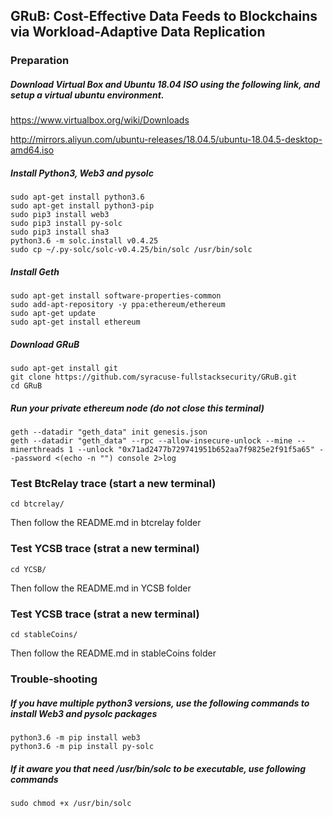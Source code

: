 ## GRuB: Cost-Effective Data Feeds to Blockchains via Workload-Adaptive Data Replication

### Preparation
##### Download Virtual Box and Ubuntu 18.04 ISO using the following link, and setup a virtual ubuntu environment.
https://www.virtualbox.org/wiki/Downloads

http://mirrors.aliyun.com/ubuntu-releases/18.04.5/ubuntu-18.04.5-desktop-amd64.iso

##### Install Python3, Web3 and pysolc
```
sudo apt-get install python3.6
sudo apt-get install python3-pip
sudo pip3 install web3
sudo pip3 install py-solc
sudo pip3 install sha3
python3.6 -m solc.install v0.4.25
sudo cp ~/.py-solc/solc-v0.4.25/bin/solc /usr/bin/solc
```

##### Install Geth
```
sudo apt-get install software-properties-common
sudo add-apt-repository -y ppa:ethereum/ethereum
sudo apt-get update
sudo apt-get install ethereum
```

##### Download GRuB
```
sudo apt-get install git
git clone https://github.com/syracuse-fullstacksecurity/GRuB.git
cd GRuB
```

##### Run your private ethereum node (do not close this terminal)
```
geth --datadir "geth_data" init genesis.json
geth --datadir "geth_data" --rpc --allow-insecure-unlock --mine --minerthreads 1 --unlock "0x71ad2477b729741951b652aa7f9825e2f91f5a65" --password <(echo -n "") console 2>log
```

### Test BtcRelay trace (start a new terminal)
```
cd btcrelay/
```
Then follow the README.md in btcrelay folder

### Test YCSB trace (strat a new terminal)
```
cd YCSB/
```
Then follow the README.md in YCSB folder

### Test YCSB trace (strat a new terminal)
```
cd stableCoins/
```
Then follow the README.md in stableCoins folder

### Trouble-shooting
##### If you have multiple python3 versions, use the following commands to install Web3 and pysolc packages
```
python3.6 -m pip install web3
python3.6 -m pip install py-solc
```
##### If it aware you that need /usr/bin/solc to be executable, use following commands
```
sudo chmod +x /usr/bin/solc
```
